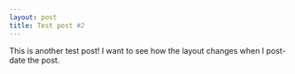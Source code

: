 ```yaml
---
layout: post
title: Test post #2
---
```


This is another test post! I want to see how the layout changes when I post-date the post.
